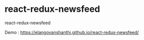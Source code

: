 # react-redux-newsfeed
react-redux-newsfeed

Demo : https://elangovanshanthi.github.io/react-redux-newsfeed/
